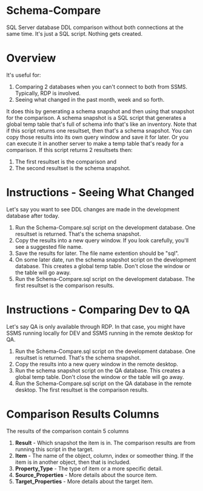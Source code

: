 # Schema-Compare
SQL Server database DDL comparison without both connections at the same time. It's just a SQL script. Nothing gets created. 

# Overview
It's useful for:

1. Comparing 2 databases when you can't connect to both from SSMS. Typically, RDP is involved.
1. Seeing what changed in the past month, week and so forth.

It does this by generating a schema snapshot and then using that snapshot for the comparison.
A schema snapshot is a SQL script that generates a global temp table that's full of schema info that's like an inventory.
Note that if this script returns one resultset, then that's a schema snapshot.
You can copy those results into its own query window and save it for later.
Or you can execute it in another server to make a temp table that's ready for a comparison.
If this script returns 2 resultsets then:

1. The first resultset is the comparison and 
1. The second resultset is the schema snapshot.

# Instructions - Seeing What Changed
Let's say you want to see DDL changes are made in the development database after today.

1. Run the Schema-Compare.sql script on the development database. One resultset is returned. That's the schema snapshot.
1. Copy the results into a new query window. If you look carefully, you'll see a suggested file name.
1. Save the results for later. The file name extention should be "sql".
1. On some later date, run the schema snapshot script on the development database. This creates a global temp table. Don't close the window or the table will go away.
1. Run the Schema-Compare.sql script on the development database. The first resultset is the comparison results.

# Instructions - Comparing Dev to QA
Let's say QA is only available through RDP. In that case, you might have SSMS running locally for DEV and SSMS running in the remote desktop for QA.

1. Run the Schema-Compare.sql script on the development database. One resultset is returned. That's the schema snapshot.
1. Copy the results into a new query window in the remote desktop.
1. Run the schema snapshot script on the QA database. This creates a global temp table. Don't close the window or the table will go away.
1. Run the Schema-Compare.sql script on the QA database in the remote desktop. The first resultset is the comparison results.

# Comparison Results Columns
The results of the comparison contain 5 columns

1. **Result** - Which snapshot the item is in. The comparison results are from running this script in the target.
1. **Item** - The name of the object, column, index or someother thing. If the item is in another object, then that is included.
1. **Property_Type** - The type of item or a more specific detail.
1. **Source_Properties** - More details about the source item.
1. **Target_Properties** - More details about the target item.
